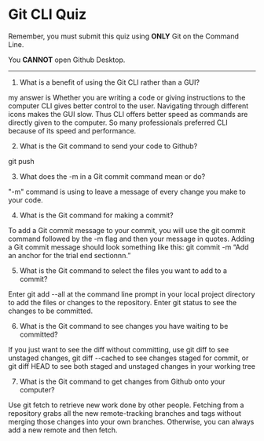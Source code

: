 # Git CLI Quiz

Remember, you must submit this quiz using __ONLY__ Git on the Command Line.

You __CANNOT__ open Github Desktop.

---

1. What is a benefit of using the Git CLI rather than a GUI?

<!-- Write your answer here -->
my answer is
Whether you are writing a code or giving instructions to the computer CLI gives better control to the user. Navigating through different icons makes the GUI slow. Thus CLI offers better speed as commands are directly given to the computer. So many professionals preferred CLI because of its speed and performance.


2. What is the Git command to send your code to Github?

<!-- Write your answer here -->
git push

3. What does the -m in a Git commit command mean or do?

<!-- Write your answer here -->
"-m" command is using to leave a message of every change you make to your code. 

4. What is the Git command for making a commit?

<!-- Write your answer here -->
To add a Git commit message to your commit, you will use the git commit command followed by the -m flag and then your message in quotes. Adding a Git commit message should look something like this: git commit -m “Add an anchor for the trial end sectionnn.”


5. What is the Git command to select the files you want to add to a commit?

<!-- Write your answer here -->
Enter git add --all at the command line prompt in your local project directory to add the files or changes to the repository. Enter git status to see the changes to be committed.


6. What is the Git command to see changes you have waiting to be committed?

<!-- Write your answer here -->

If you just want to see the diff without committing, use git diff to see unstaged changes, git diff --cached to see changes staged for commit, or git diff HEAD to see both staged and unstaged changes in your working tree

7. What is the Git command to get changes from Github onto your computer?

<!-- Write your answer here -->
Use git fetch to retrieve new work done by other people. Fetching from a repository grabs all the new remote-tracking branches and tags without merging those changes into your own branches. Otherwise, you can always add a new remote and then fetch.

